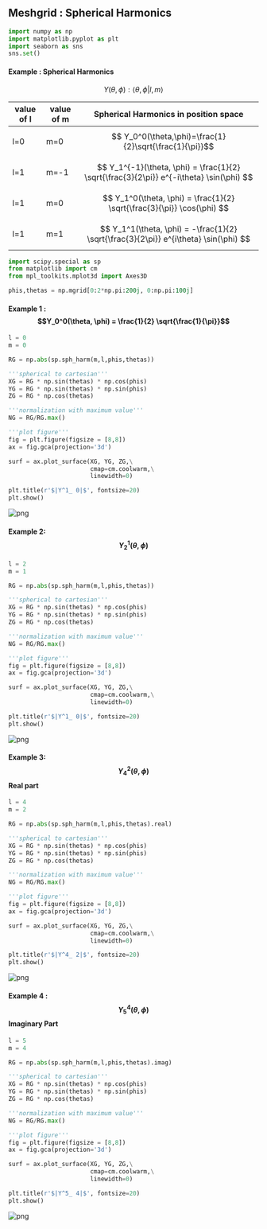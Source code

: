 ## Meshgrid : Spherical Harmonics


```python
import numpy as np
import matplotlib.pyplot as plt
import seaborn as sns
sns.set()
```

#### Example : Spherical Harmonics

$$Y(\theta,\phi) : \langle \theta,\phi|l,m \rangle $$


|value of l|value of m|Spherical Harmonics in position space|
|--|--|--|
|l=0|m=0| $$ Y_0^0(\theta,\phi)=\frac{1}{2}\sqrt{\frac{1}{\pi}}$$|
|l=1|m=-1|$$ Y_1^{-1}(\theta, \phi) = \frac{1}{2} \sqrt{\frac{3}{2\pi}} e^{-i\theta} \sin(\phi) $$|                
|l=1|m=0|$$ Y_1^0(\theta, \phi) = \frac{1}{2} \sqrt{\frac{3}{\pi}} \cos(\phi) $$|
|l=1|m=1|$$ Y_1^1(\theta, \phi) = -\frac{1}{2} \sqrt{\frac{3}{2\pi}} e^{i\theta} \sin(\phi) $$|


```python
import scipy.special as sp
from matplotlib import cm
from mpl_toolkits.mplot3d import Axes3D
```


```python
phis,thetas = np.mgrid[0:2*np.pi:200j, 0:np.pi:100j] 
```

####  Example 1 : $$Y_0^0(\theta, \phi) = \frac{1}{2} \sqrt{\frac{1}{\pi}}$$


```python
l = 0
m = 0   

RG = np.abs(sp.sph_harm(m,l,phis,thetas)) 

'''spherical to cartesian'''
XG = RG * np.sin(thetas) * np.cos(phis)
YG = RG * np.sin(thetas) * np.sin(phis)
ZG = RG * np.cos(thetas)

'''normalization with maximum value'''
NG = RG/RG.max()

'''plot figure'''
fig = plt.figure(figsize = [8,8])
ax = fig.gca(projection='3d')

surf = ax.plot_surface(XG, YG, ZG,\
                       cmap=cm.coolwarm,\
                       linewidth=0)

plt.title(r'$|Y^1_ 0|$', fontsize=20)
plt.show()
```


![png](output_6_0.png)


####  Example 2: $$ Y_2^1(\theta, \phi)$$


```python
l = 2
m = 1 

RG = np.abs(sp.sph_harm(m,l,phis,thetas)) 

'''spherical to cartesian'''
XG = RG * np.sin(thetas) * np.cos(phis)
YG = RG * np.sin(thetas) * np.sin(phis)
ZG = RG * np.cos(thetas)

'''normalization with maximum value'''
NG = RG/RG.max()

'''plot figure'''
fig = plt.figure(figsize = [8,8])
ax = fig.gca(projection='3d')

surf = ax.plot_surface(XG, YG, ZG,\
                       cmap=cm.coolwarm,\
                       linewidth=0)

plt.title(r'$|Y^1_ 0|$', fontsize=20)
plt.show()

```


![png](output_8_0.png)


#### Example 3: $$Y_4^2(\theta, \phi)$$ Real part


```python
l = 4  
m = 2  

RG = np.abs(sp.sph_harm(m,l,phis,thetas).real) 

'''spherical to cartesian'''
XG = RG * np.sin(thetas) * np.cos(phis)
YG = RG * np.sin(thetas) * np.sin(phis)
ZG = RG * np.cos(thetas)

'''normalization with maximum value'''
NG = RG/RG.max()

'''plot figure'''
fig = plt.figure(figsize = [8,8])
ax = fig.gca(projection='3d')

surf = ax.plot_surface(XG, YG, ZG,\
                       cmap=cm.coolwarm,\
                       linewidth=0)

plt.title(r'$|Y^4_ 2|$', fontsize=20)
plt.show()
```


![png](output_10_0.png)


####  Example 4 : $$Y_5^4(\theta, \phi)$$ Imaginary Part


```python
l = 5  
m = 4   

RG = np.abs(sp.sph_harm(m,l,phis,thetas).imag) 

'''spherical to cartesian'''
XG = RG * np.sin(thetas) * np.cos(phis)
YG = RG * np.sin(thetas) * np.sin(phis)
ZG = RG * np.cos(thetas)

'''normalization with maximum value'''
NG = RG/RG.max()

'''plot figure'''
fig = plt.figure(figsize = [8,8])
ax = fig.gca(projection='3d')

surf = ax.plot_surface(XG, YG, ZG,\
                       cmap=cm.coolwarm,\
                       linewidth=0)

plt.title(r'$|Y^5_ 4|$', fontsize=20)
plt.show()
```


![png](output_12_0.png)

